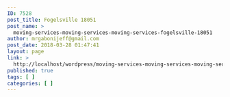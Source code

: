 ```yaml
---
ID: 7528
post_title: Fogelsville 18051
post_name: >
  moving-services-moving-services-moving-services-fogelsville-18051
author: mrgabonijeff@gmail.com
post_date: 2018-03-28 01:47:41
layout: page
link: >
  http://localhost/wordpress/moving-services-moving-services-moving-services-fogelsville-18051/
published: true
tags: [ ]
categories: [ ]
---
```

